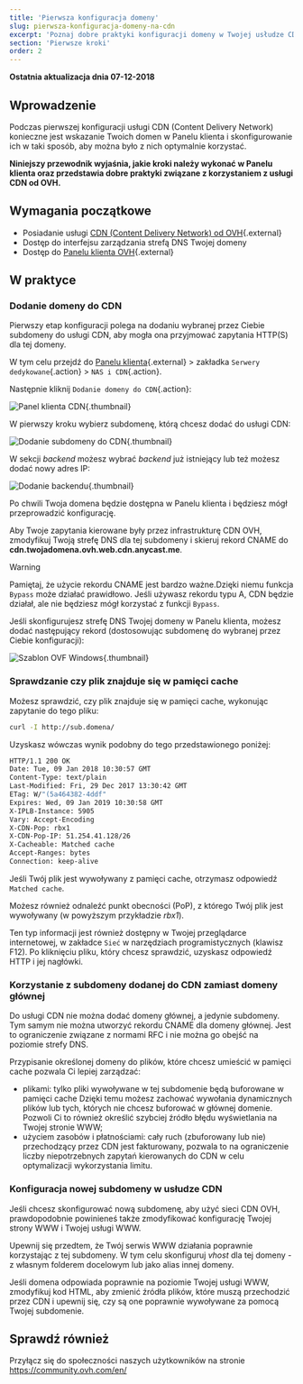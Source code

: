 ```yaml
---
title: 'Pierwsza konfiguracja domeny'
slug: pierwsza-konfiguracja-domeny-na-cdn
excerpt: 'Poznaj dobre praktyki konfiguracji domeny w Twojej usłudze CDN'
section: 'Pierwsze kroki'
order: 2
---
```


**Ostatnia aktualizacja dnia 07-12-2018**

## Wprowadzenie

Podczas pierwszej konfiguracji usługi CDN (Content Delivery Network) konieczne jest wskazanie Twoich domen w Panelu klienta i skonfigurowanie ich w taki sposób, aby można było z nich optymalnie korzystać.

**Niniejszy przewodnik wyjaśnia, jakie kroki należy wykonać w Panelu klienta oraz przedstawia dobre praktyki związane z korzystaniem z usługi CDN od OVH.**


## Wymagania początkowe

- Posiadanie usługi [CDN (Content Delivery Network) od OVH](https://www.ovh.pl/cdn/){.external}
- Dostęp do interfejsu zarządzania strefą DNS Twojej domeny
- Dostęp do [Panelu klienta OVH](https://www.ovh.com/auth/?action=gotomanager&from=https://www.ovh.pl/&ovhSubsidiary=pl){.external}


## W praktyce

### Dodanie domeny do CDN

Pierwszy etap konfiguracji polega na dodaniu wybranej przez Ciebie subdomeny do usługi CDN, aby mogła ona przyjmować zapytania HTTP(S) dla tej domeny. 

W tym celu przejdź do [Panelu klienta](https://www.ovh.com/auth/?action=gotomanager&from=https://www.ovh.pl/&ovhSubsidiary=pl){.external} > zakładka `Serwery dedykowane`{.action} > `NAS i CDN`{.action}.

Następnie kliknij `Dodanie domeny do CDN`{.action}:

![Panel klienta CDN](images/cdn_customer_panel.png){.thumbnail}

W pierwszy kroku wybierz subdomenę, którą chcesz dodać do usługi CDN:

![Dodanie subdomeny do CDN](images/add_cdn_domain_step_1.png){.thumbnail}

W sekcji *backend* możesz wybrać *backend* już istniejący lub też możesz dodać nowy adres IP:

![Dodanie backendu](images/add_cdn_domain_step_2.png){.thumbnail}


Po chwili Twoja domena będzie dostępna w Panelu klienta i będziesz mógł przeprowadzić konfigurację.

Aby Twoje zapytania kierowane były przez infrastrukturę CDN OVH, zmodyfikuj Twoją strefę DNS dla tej subdomeny i skieruj rekord CNAME do **cdn.twojadomena.ovh.web.cdn.anycast.me**.


> [!warning]
>
> Pamiętaj, że użycie rekordu CNAME jest bardzo ważne.Dzięki niemu funkcja `Bypass` może działać prawidłowo. Jeśli używasz rekordu typu A, CDN będzie działał, ale nie będziesz mógł korzystać z funkcji `Bypass`.
>


Jeśli skonfigurujesz strefę DNS Twojej domeny w Panelu klienta, możesz dodać następujący rekord (dostosowując subdomenę do wybranej przez Ciebie konfiguracji):

![Szablon OVF Windows](images/cname_field.png){.thumbnail}

 

### Sprawdzanie czy plik znajduje się w pamięci cache
Możesz sprawdzić, czy plik znajduje się w pamięci cache, wykonując zapytanie do tego pliku:

```sh
curl -I http://sub.domena/
```

Uzyskasz wówczas wynik podobny do tego przedstawionego poniżej:

```bash
HTTP/1.1 200 OK
Date: Tue, 09 Jan 2018 10:30:57 GMT
Content-Type: text/plain
Last-Modified: Fri, 29 Dec 2017 13:30:42 GMT
ETag: W/"(5a464382-4ddf"
Expires: Wed, 09 Jan 2019 10:30:58 GMT
X-IPLB-Instance: 5905
Vary: Accept-Encoding
X-CDN-Pop: rbx1
X-CDN-Pop-IP: 51.254.41.128/26
X-Cacheable: Matched cache
Accept-Ranges: bytes
Connection: keep-alive
```

Jeśli Twój plik jest wywoływany z pamięci cache, otrzymasz odpowiedź `Matched cache`.

Możesz również odnaleźć punkt obecności (PoP), z którego Twój plik jest wywoływany (w powyższym przykładzie *rbx1*).

Ten typ informacji jest również dostępny w Twojej przeglądarce internetowej, w zakładce `Sieć` w narzędziach programistycznych (klawisz F12). Po kliknięciu pliku, który chcesz sprawdzić, uzyskasz odpowiedź HTTP i jej nagłówki.


### Korzystanie z subdomeny dodanej do CDN zamiast domeny głównej

Do usługi CDN nie można dodać domeny głównej, a jedynie subdomeny. Tym samym nie można utworzyć rekordu CNAME dla domeny głównej. Jest to ograniczenie związane z normami RFC i nie można go obejść na poziomie strefy DNS.

Przypisanie określonej domeny do plików, które chcesz umieścić w pamięci cache pozwala Ci lepiej zarządzać:

- plikami: tylko pliki wywoływane w tej subdomenie będą buforowane w pamięci cache Dzięki temu możesz zachować wywołania dynamicznych plików lub tych, których nie chcesz buforować w głównej domenie. Pozwoli Ci to również określić szybciej źródło błędu wyświetlania na Twojej stronie WWW;
- użyciem zasobów i płatnościami: cały ruch (zbuforowany lub nie) przechodzący przez CDN jest fakturowany, pozwala to na ograniczenie liczby niepotrzebnych zapytań kierowanych do CDN w celu optymalizacji wykorzystania limitu.


### Konfiguracja nowej subdomeny w usłudze CDN

Jeśli chcesz skonfigurować nową subdomenę, aby użyć sieci CDN OVH, prawdopodobnie powinieneś także zmodyfikować konfigurację Twojej strony WWW i Twojej usługi WWW. 

Upewnij się przedtem, że Twój serwis WWW działania poprawnie korzystając z tej subdomeny. W tym celu skonfiguruj *vhost* dla tej domeny - z własnym folderem docelowym lub jako alias innej domeny.

Jeśli domena odpowiada poprawnie na poziomie Twojej usługi WWW, zmodyfikuj kod HTML, aby zmienić źródła plików, które muszą przechodzić przez CDN i upewnij się, czy są one poprawnie wywoływane za pomocą Twojej subdomenie.

 
## Sprawdź również

Przyłącz się do społeczności naszych użytkowników na stronie <https://community.ovh.com/en/>